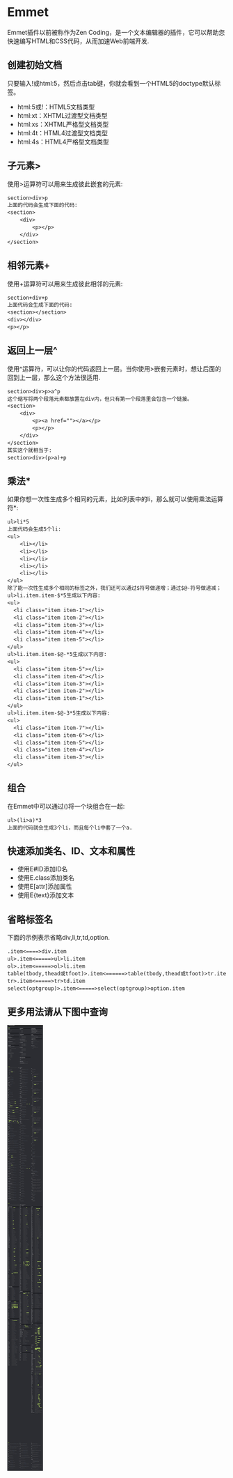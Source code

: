 # Emmet

Emmet插件以前被称作为Zen Coding，是一个文本编辑器的插件，它可以帮助您快速编写HTML和CSS代码，从而加速Web前端开发.

## 创建初始文档

只要输入!或html:5，然后点击tab键，你就会看到一个HTML5的doctype默认标签。

- html:5或!：HTML5文档类型
- html:xt：XHTML过渡型文档类型
- html:xs：XHTML严格型文档类型
- html:4t：HTML4过渡型文档类型
- html:4s：HTML4严格型文档类型

## 子元素>

使用>运算符可以用来生成彼此嵌套的元素:

```txt
section>div>p
上面的代码会生成下面的代码:
<section>
    <div>
        <p></p>
    </div>
</section>
```

## 相邻元素+

使用+运算符可以用来生成彼此相邻的元素:

```txt
section+div+p
上面代码会生成下面的代码:
<section></section>
<div></div>
<p></p>
```

## 返回上一层^

使用^运算符，可以让你的代码返回上一层。当你使用>嵌套元素时，想让后面的回到上一层，那么这个方法很适用.

```txt
section>div>p>a^p
这个缩写将两个段落元素都放置在div内，但只有第一个段落里会包含一个链接。
<section>
    <div>
        <p><a href=""></a></p>
        <p></p>
    </div>
</section>
其实这个就相当于:
section>div>(p>a)+p
```

## 乘法*

如果你想一次性生成多个相同的元素，比如列表中的li，那么就可以使用乘法运算符*:

```txt
ul>li*5
上面代码会生成5个li:
<ul>
    <li></li>
    <li></li>
    <li></li>
    <li></li>
    <li></li>
</ul>
除了能一次性生成多个相同的标签之外，我们还可以通过$符号做递增；通过$@-符号做递减；
ul>li.item.item-$*5生成以下内容:
<ul>
  <li class="item item-1"></li>
  <li class="item item-2"></li>
  <li class="item item-3"></li>
  <li class="item item-4"></li>
  <li class="item item-5"></li>
</ul>
ul>li.item.item-$@-*5生成以下内容:
<ul>
  <li class="item item-5"></li>
  <li class="item item-4"></li>
  <li class="item item-3"></li>
  <li class="item item-2"></li>
  <li class="item item-1"></li>
</ul>
ul>li.item.item-$@-3*5生成以下内容:
<ul>
  <li class="item item-7"></li>
  <li class="item item-6"></li>
  <li class="item item-5"></li>
  <li class="item item-4"></li>
  <li class="item item-3"></li>
</ul>
```

## 组合

在Emmet中可以通过()将一个块组合在一起:

```txt
ul>(li>a)*3
上面的代码就会生成3个li，而且每个li中套了一个a.
```

## 快速添加类名、ID、文本和属性

- 使用E#ID添加ID名
- 使用E.class添加类名
- 使用E[attr]添加属性
- 使用E{text}添加文本

## 省略标签名

下面的示例表示省略div,li,tr,td,option.

```txt
.item<====>div.item
ul>.item<=====>ul>li.item
ol>.item<=====>ol>li.item
table(tbody,thead或tfoot)>.item<======>table(tbody,thead或tfoot)>tr.item
tr>.item<=====>tr>td.item
select(optgroup)>.item<=====>select(optgroup)>option.item
```

## 更多用法请从下图中查询

![更多语法](emmetSyntax.jpg)
